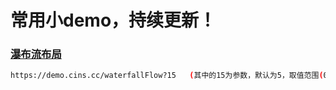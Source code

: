 # 常用小demo，持续更新！

### <a  href ="https://demo.cins.cc/waterfallFlow">瀑布流布局</a>

```bash
https://demo.cins.cc/waterfallFlow?15   (其中的15为参数，默认为5，取值范围(0,19))
```



